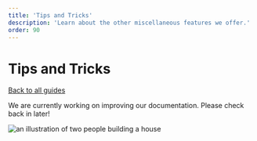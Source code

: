 ```yaml
---
title: 'Tips and Tricks'
description: 'Learn about the other miscellaneous features we offer.'
order: 90
---
```


# Tips and Tricks

[Back to all guides](/guides/)

We are currently working on improving our documentation. Please check back in later!

![an illustration of two people building a house](/illustrations/construction.svg)
